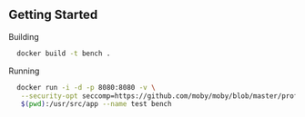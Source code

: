 
## Getting Started

Building
```sh
  docker build -t bench .
```

Running
```sh
  docker run -i -d -p 8080:8080 -v \
   --security-opt seccomp=https://github.com/moby/moby/blob/master/profiles/seccomp/default.json \
   $(pwd):/usr/src/app --name test bench
```
